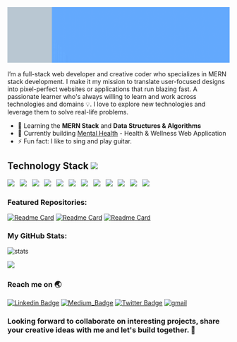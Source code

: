 
![gif](pratik.gif)

I’m a full-stack web developer and creative coder who specializes in MERN stack development. I make it my mission to translate user-focused designs into pixel-perfect websites or applications that run blazing fast. A passionate learner who's always willing to learn and work across technologies and domains 💡. I love to explore new technologies and leverage them to solve real-life problems.

- 🌱 Learning the **MERN Stack** and **Data Structures & Algorithms**
- :bow_and_arrow: Currently building [Mental Health](https://github.com/pratikjadhav080/Mental-Health) - Health & Wellness Web Application
- ⚡ Fun fact: I like to sing and play guitar.

<h2>Technology Stack <img src="https://github.com/ritik307/ritik307/blob/main/images/laptop.gif" width="50"></h2>

<p>
<img src="https://img.shields.io/badge/html5%20-%23e34f26.svg?&style=for-the-badge&logo=html5&logoColor=white" />&nbsp;&nbsp;
<img src="https://img.shields.io/badge/CSS3-1572B6?&style=for-the-badge&logo=css3&logoColor=white" />&nbsp;&nbsp;
<img src="https://img.shields.io/badge/Bootstrap-563D7C?style=for-the-badge&logo=bootstrap&logoColor=white">&nbsp;&nbsp;
<img src="https://img.shields.io/badge/JavaScript-F7DF1E?style=for-the-badge&logo=javascript&logoColor=black" />&nbsp;&nbsp;
<img src="https://img.shields.io/badge/Node.js-339933?style=for-the-badge&logo=nodedotjs&logoColor=white" />&nbsp;&nbsp;
<img src="https://img.shields.io/badge/Express.js-000000?style=for-the-badge&logo=express&logoColor=white" />&nbsp;&nbsp;
<img src="https://img.shields.io/badge/MongoDB-4EA94B?style=for-the-badge&logo=mongodb&logoColor=white" />&nbsp;&nbsp;
<img src="https://img.shields.io/badge/redis-%23DD0031.svg?&style=for-the-badge&logo=redis&logoColor=white" />&nbsp;&nbsp;
<img src="https://img.shields.io/badge/npm-CB3837?style=for-the-badge&logo=npm&logoColor=white" />&nbsp;&nbsp;
<img src="https://img.shields.io/badge/React-20232A?style=for-the-badge&logo=react&logoColor=61DAFB" />&nbsp;&nbsp;
<img src="https://img.shields.io/badge/TypeScript-007ACC?style=for-the-badge&logo=typescript&logoColor=white" />&nbsp;&nbsp;
<img src="https://img.shields.io/badge/MaterialUI-007ACC?style=for-the-badge&logo=materialui&logoColor=white" />&nbsp;&nbsp;
</p>

### Featured Repositories:
[![Readme Card](https://github-readme-stats.vercel.app/api/pin/?username=pratikjadhav080&repo=Cult-Fit-Client&theme=github_dark&hide_border=false&show_owner=true)](https://github.com/pratikjadhav080/Cult-Fit-Client)
[![Readme Card](https://github-readme-stats.vercel.app/api/pin/?username=pratikjadhav080&repo=Mental-Health-Client&theme=github_dark&hide_border=false&show_owner=true)](https://github.com/pratikjadhav080/Mental-Health-Client)
[![Readme Card](https://github-readme-stats.vercel.app/api/pin/?username=pratikjadhav080&repo=Nordstrom-clone&theme=github_dark&hide_border=false&show_owner=true)](https://github.com/pratikjadhav080/Nordstrom-clone)

### My GitHub Stats:
![stats](https://github-readme-streak-stats.herokuapp.com/?user=pratikjadhav080&theme=tokyonight_duo)

<img src = "https://github-readme-stats.vercel.app/api/top-langs/?username=pratikjadhav080&hide=java,Jupyter Notebook,shaderlab,kotlin,hlsl&theme=tokyonight&hide_border=true">

### Reach me on 🌏
[![Linkedin Badge](https://img.shields.io/badge/LinkedIn-0077B5?style=for-the-badge&logo=linkedin&logoColor=white)](https://www.linkedin.com/in/pratik-r-jadhav-70407b208/)
[![Medium_Badge](https://img.shields.io/badge/Medium-12100E?style=for-the-badge&logo=medium&logoColor=white)](https://medium.com/@pratikjadhav080) 
[![Twitter Badge](https://img.shields.io/badge/Twitter-1DA1F2?style=for-the-badge&logo=twitter&logoColor=white)](https://twitter.com/PratikRajuJadh2)
<a href="mailto:pratikjadhav080@gmail.com" target="_blank"><img alt="gmail" src="https://img.shields.io/badge/Gmail-D14836?style=for-the-badge&logo=gmail&logoColor=white" /></a>

### Looking forward to collaborate on interesting projects, share your creative ideas with me and let's build together. 🤝
